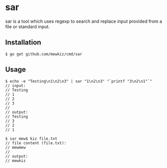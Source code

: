sar
===

sar is a tool which uses regexp to search and replace input provided from a file
or standard input.

Installation
------------

    $ go get github.com/mewkiz/cmd/sar

Usage
-----

    $ echo -e "Testing\n1\n2\n3" | sar "1\n2\n3" "`printf "3\n2\n1"`"
    // input:
    // Testing
    // 1
    // 2
    // 3
    //
    // output:
    // Testing
    // 3
    // 2
    // 1

    $ sar mew$ kiz file.txt
    // file content (file.txt):
    // mewmew
    //
    // output:
    // mewkiz
